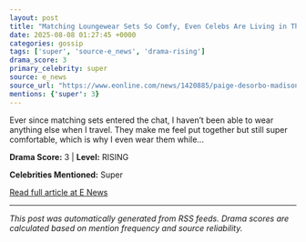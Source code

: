 ```yaml
---
layout: post
title: "Matching Loungewear Sets So Comfy, Even Celebs Are Living in Them"
date: 2025-08-08 01:27:45 +0000
categories: gossip
tags: ['super', 'source-e_news', 'drama-rising']
drama_score: 3
primary_celebrity: super
source: e_news
source_url: "https://www.eonline.com/news/1420885/paige-desorbo-madison-lecroy-under-s50-matching-loungewear-sets?cmpid=rss-syndicate-genericrss-us-top_stories"
mentions: {'super': 3}
---
```


Ever since matching sets entered the chat, I haven’t been able to wear anything else when I travel. They make me feel put together but still super comfortable, which is why I even wear them while...

**Drama Score:** 3 | **Level:** RISING

**Celebrities Mentioned:** Super

[Read full article at E News](https://www.eonline.com/news/1420885/paige-desorbo-madison-lecroy-under-s50-matching-loungewear-sets?cmpid=rss-syndicate-genericrss-us-top_stories)

---
*This post was automatically generated from RSS feeds. Drama scores are calculated based on mention frequency and source reliability.*
